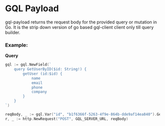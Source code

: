 # GQL Payload 
gql-payload returns the request body for the provided query or mutation in Go. It is the strip down version of go based gql-client client only till query builder.

### Example: 

**Query**
```go
gql := gql.NewField(`
	query GetUserByID($id: String!) {
	    getUser (id:$id) {
	        name
	        email
	        phone
	        company
	    }
	}
`)

reqBody, _ := gql.Var("id", "b1f6366f-5263-4f9e-864b-dde9af14ea840").GenerateRequestBody()
r, _ := http.NewRequest("POST", GQL_SERVER_URL, reqBody)
```

